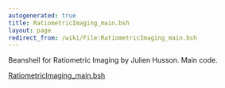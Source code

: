 ```yaml
---
autogenerated: true
title: RatiometricImaging_main.bsh
layout: page
redirect_from: /wiki/File:RatiometricImaging_main.bsh
---
```


Beanshell for Ratiometric Imaging by Julien Husson. Main code.

[RatiometricImaging_main.bsh](/media/files/RatiometricImaging_main.bsh)

